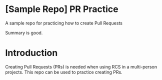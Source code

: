 # [Sample Repo] PR Practice
A sample repo for practicing how to create Pull Requests



Summary is good.

# Introduction
Creating Pull Requests (PRs) is needed when using RCS in a multi-person projects.
This repo can be used to practice creating PRs.

